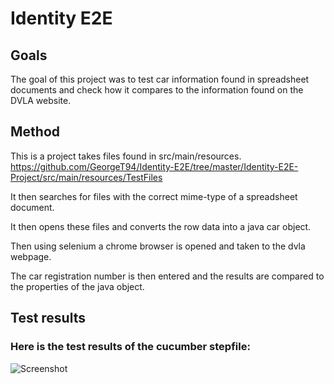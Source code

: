 # Identity E2E

## Goals
The goal of this project was to test car information found in spreadsheet documents and check how it compares to the information found on the DVLA website.

## Method
This is a project takes files found in src/main/resources. https://github.com/GeorgeT94/Identity-E2E/tree/master/Identity-E2E-Project/src/main/resources/TestFiles

It then searches for files with the correct mime-type of a spreadsheet document.

It then opens these files and converts the row data into a java car object.

Then using selenium a chrome browser is opened and taken to the dvla webpage.

The car registration number is then entered and the results are compared to the properties of the java object.

## Test results

### Here is the test results of the cucumber stepfile:

![Screenshot]("https://imgur.com/LMaOkLZ.png")
